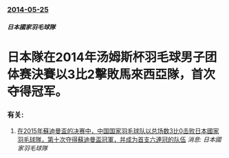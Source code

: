 ### [2014-05-25](/news/2014/05/25/index.md)

##### 日本國家羽毛球隊
# 日本隊在2014年汤姆斯杯羽毛球男子团体赛決賽以3比2擊敗馬來西亞隊，首次夺得冠军。




### 有关:

1. [在2015年蘇迪曼盃的决赛中，中国国家羽毛球队以总场数3比0击败日本國家羽毛球隊，第十次夺得蘇迪曼盃冠軍，并成为首支六連冠的队伍](/news/2015/05/15/在2015年蘇迪曼盃的决赛中-中国国家羽毛球队以总场数3比0击败日本國家羽毛球隊-第十次夺得蘇迪曼盃冠軍-并成为首支六連.md) _消息: 日本國家羽毛球隊_
